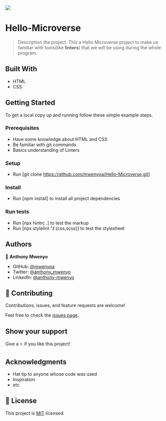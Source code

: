 ![](https://img.shields.io/badge/Microverse-blueviolet)

# Hello-Microverse
 

> Description the project.
This a Hello Microverse project to make us familiar with tools(like **linters**) that we will be using during the whole program. 

## Built With

- HTML
- CSS

## Getting Started
To get a local copy up and running follow these simple example steps.

### Prerequisites
- Have some knowledge about HTML and CSS
- Be familiar with git commands
- Basics understanding of Linters
### Setup
- Run [git clone https://github.com/mwenyoa/Hello-Microverse.git] 
### Install
- Run [npm install] to install all project dependencies

### Run tests
- Run [npx hintrc .] to test the markup
- Run [npx stylelint "**/**.{css,scss}] to test the stylesheet

## Authors

👤 **Anthony Mwenyo**

- GitHub: [@mwenyoa](https://github.com/mwenyoa)
- Twitter: [@anthony_mwenyo](https://twitter.com/anthony_mwenyo)
- LinkedIn: [@anthony-mwenyo](https://linkedin.com/in/anthony-mwenyo)


## 🤝 Contributing

Contributions, issues, and feature requests are welcome!

Feel free to check the [issues page](../../issues/).

## Show your support

Give a ⭐️ if you like this project!

## Acknowledgments

- Hat tip to anyone whose code was used
- Inspiration
- etc

## 📝 License

This project is [MIT](./MIT.md) licensed.
